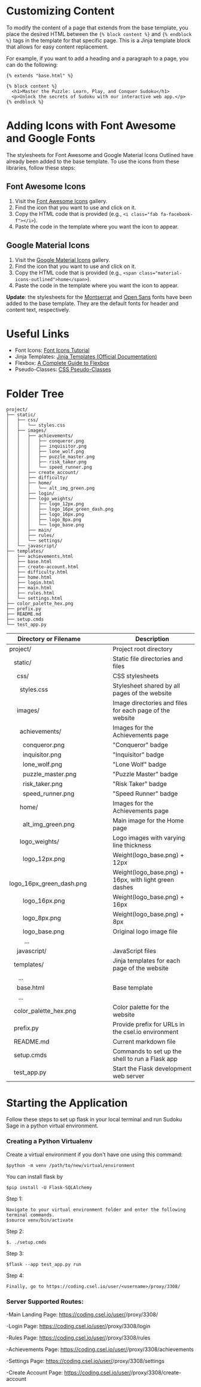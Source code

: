     
# Customizing Content

To modify the content of a page that extends from the base template, you place 
the desired HTML between the `{% block content %}` and `{% endblock %}` tags in 
the template for that specific page. This is a Jinja template block that allows 
for easy content replacement.

For example, if you want to add a heading and a paragraph to a page, you can 
do the following:

    {% extends "base.html" %}

    {% block content %}
      <h1>Master the Puzzle: Learn, Play, and Conquer Sudoku</h1>
      <p>Unlock the secrets of Sudoku with our interactive web app.</p>
    {% endblock %}

# Adding Icons with Font Awesome and Google Fonts

The stylesheets for Font Awesome and Google Material Icons Outlined have already
been added to the base template.  To use the icons from these libraries, follow 
these steps:

## Font Awesome Icons

1. Visit the [Font Awesome Icons](https://fontawesome.com/icons?d=gallery&p=2) gallery.
2. Find the icon that you want to use and click on it.
3. Copy the HTML code that is provided (e.g., `<i class="fab fa-facebook-f"></i>`).
4. Paste the code in the template where you want the icon to appear.

## Google Material Icons

1. Visit the [Google Material Icons](https://fonts.google.com/icons) gallery.
2. Find the icon that you want to use and click on it.
3. Copy the HTML code that is provided (e.g., `<span class="material-icons-outlined">home</span>`).
4. Paste the code in the template where you want the icon to appear.

**Update**: the stylesheets for the [Montserrat](https://fonts.google.com/specimen/Montserrat) and 
[Open Sans](https://fonts.google.com/specimen/Open+Sans) fonts have been added to the base template.  They are the default fonts for header and content text, respectively.

# Useful Links

- Font Icons: [Font Icons Tutorial](https://www.w3schools.com/icons/default.asp)
- Jinja Templates: [Jinja Templates (Official Documentation)](https://jinja.palletsprojects.com/en/3.1.x/templates/)
- Flexbox: [A Complete Guide to Flexbox](https://css-tricks.com/snippets/css/a-guide-to-flexbox/)
- Pseudo-Classes: [CSS Pseudo-Classes](https://www.w3schools.com/css/css_pseudo_classes.asp)

# Folder Tree
```
project/
├── static/
│   ├── css/
│   │   └── styles.css
│   ├── images/
│   │   ├── achievements/
│   │   │   ├── conqueror.png
│   │   │   ├── inquisitor.png
│   │   │   ├── lone_wolf.png
│   │   │   ├── puzzle_master.png
│   │   │   ├── risk_taker.png
│   │   │   └── speed_runner.png
│   │   ├── create_account/
│   │   ├── difficulty/
│   │   ├── home/
│   │   │   └── alt_img_green.png
│   │   ├── login/
│   │   ├── logo_weights/
│   │   │   ├── logo_12px.png
│   │   │   ├── logo_16px_green_dash.png
│   │   │   ├── logo_16px.png
│   │   │   ├── logo_8px.png
│   │   │   └── logo_base.png
│   │   ├── main/
│   │   ├── rules/
│   │   └── settings/
│   └── javascript/
├── templates/
│   ├── achievements.html
│   ├── base.html
│   ├── create-account.html
│   ├── difficulty.html
│   ├── home.html
│   ├── login.html
│   ├── main.html
│   ├── rules.html
│   └── settings.html
├── color_palette_hex.png
├── prefix.py
├── README.md
├── setup.cmds
└── test_app.py
```
                                                      
| Directory or Filename                      | &emsp;&emsp; | Description                                              |
|--------------------------------------------|--------------|----------------------------------------------------------|
| project/                                   |              | Project root directory                                   |
| &nbsp;&ensp;static/                        |              | Static file directories and files                        |
| &nbsp;&emsp;css/                           |              | CSS stylesheets                                          |
| &nbsp;&emsp;&ensp;styles.css               |              | Stylesheet shared by all pages of the website            |
| &nbsp;&emsp;images/                        |              | Image directories and files for each page of the website |
| &nbsp;&emsp;&ensp;achievements/            |              | Images for the Achievements page                         |
| &nbsp;&emsp;&emsp;conqueror.png            |              | "Conqueror" badge                                        |
| &nbsp;&emsp;&emsp;inquisitor.png           |              | "Inquisitor" badge                                       |
| &nbsp;&emsp;&emsp;lone_wolf.png            |              | "Lone Wolf" badge                                        |
| &nbsp;&emsp;&emsp;puzzle_master.png        |              | "Puzzle Master" badge                                    |
| &nbsp;&emsp;&emsp;risk_taker.png           |              | "Risk Taker" badge                                       |
| &nbsp;&emsp;&emsp;speed_runner.png         |              | "Speed Runner" badge                                     |
| &nbsp;&emsp;&ensp;home/                    |              | Images for the Achievements page                         | 
| &nbsp;&emsp;&emsp;alt_img_green.png        |              | Main image for the Home page                             |
| &nbsp;&emsp;&ensp;logo_weights/            |              | Logo images with varying line thickness                  |
| &nbsp;&emsp;&emsp;logo_12px.png            |              | Weight(logo_base.png) + 12px                             |
| &nbsp;&emsp;&emsp;logo_16px_green_dash.png |              | Weight(logo_base.png) + 16px, with light green dashes    |
| &nbsp;&emsp;&emsp;logo_16px.png            |              | Weight(logo_base.png) + 16px                             |
| &nbsp;&emsp;&emsp;logo_8px.png             |              | Weight(logo_base.png) + 8px                              |
| &nbsp;&emsp;&emsp;logo_base.png            |              | Original logo image file                                 |
| &nbsp;&emsp;&emsp; ...                     |              |                                                          |  
| &nbsp;&emsp;javascript/                    |              | JavaScript files                                         |
| &nbsp;&ensp;templates/                     |              | Jinja templates for each page of the website             |
| &nbsp;&emsp; ...                           |              |                                                          |  
| &nbsp;&emsp;base.html                      |              | Base template                                            |
| &nbsp;&emsp; ...                           |              |                                                          |
| &nbsp;&ensp;color_palette_hex.png          |              | Color palette for the website                            |
| &nbsp;&ensp;prefix.py                      |              | Provide prefix for URLs in the csel.io environment       |
| &nbsp;&ensp;README.md                      |              | Current markdown file                                    |
| &nbsp;&ensp;setup.cmds                     |              | Commands to set up the shell to run a Flask app          |
| &nbsp;&ensp;test_app.py                    |              | Start the Flask development web server                   |



# Starting the Application
Follow these steps to set up flask in your local terminal and run Sudoku Sage in a python virtual environment. 

### Creating a Python Virtualenv
Create a virtual environment if you don't have one using this command:

    $python -m venv /path/to/new/virtual/environment

You can install flask by 

    $pip install -U Flask-SQLAlchemy

Step 1:

    Navigate to your virtual environment folder and enter the following terminal commands.
    $source venv/bin/activate

Step 2:
    
    $. ./setup.cmds

Step 3:

    $flask --app test_app.py run

Step 4:

    Finally, go to https://coding.csel.io/user/<username>/proxy/3308/
    
    
### Server Supported Routes:

-Main Landing Page:
    https://coding.csel.io/user/<username>/proxy/3308/
    
-Login Page:
    https://coding.csel.io/user/<username>/proxy/3308/login
    
-Rules Page:
    https://coding.csel.io/user/<username>/proxy/3308/rules
    
-Achievements Page:
    https://coding.csel.io/user/<username>/proxy/3308/achievements
    
-Settings Page:
    https://coding.csel.io/user/<username>/proxy/3308/settings
    
-Create Account Page:
    https://coding.csel.io/user/<username>/proxy/3308/create-account
